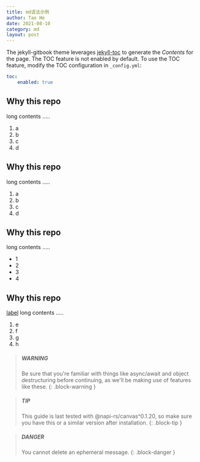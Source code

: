 ```yaml
---
title: md语法示例
author: Tao He
date: 2021-08-10
category: md
layout: post
---
```


The jekyll-gitbook theme leverages [jekyll-toc][1] to generate the *Contents* for the page.
The TOC feature is not enabled by default. To use the TOC feature, modify the TOC
configuration in `_config.yml`:

```yaml
toc:
    enabled: true
```

Why this repo
-------------

long contents .....

1. a
2. b
3. c
4. d

Why this repo
-------------

long contents .....

1. a
2. b
3. c
4. d

Why this repo
-------------

long contents .....

+ 1
+ 2
+ 3
+ 4


Why this repo
-------------
[label](https://wut416.github.io/)
long contents .....

1. e
2. f
3. g
4. h


> ##### WARNING
>
> Be sure that you're familiar with things like async/await and object destructuring
> before continuing, as we'll be making use of features like these.
{: .block-warning }

> ##### TIP
>
> This guide is last tested with @napi-rs/canvas^0.1.20, so make sure you have
> this or a similar version after installation.
{: .block-tip }

> ##### DANGER
>
> You cannot delete an ephemeral message.
{: .block-danger }

[1]: https://discordjs.guide/popular-topics/canvas.html#setting-up-napi-rs-canvas

